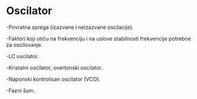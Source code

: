 # Oscilator

-Povratna sprega (izazvane i neizazvane oscilacije).

-Faktori koji utiču na frekvenciju i na uslove stabilnosti frekvencije potrebne za oscilovanje.

-LC oscilator.

-Kristalni oscilator, overtonski oscilator.

-Naponski kontrolisan oscilator (VCO).

-Fazni šum.

